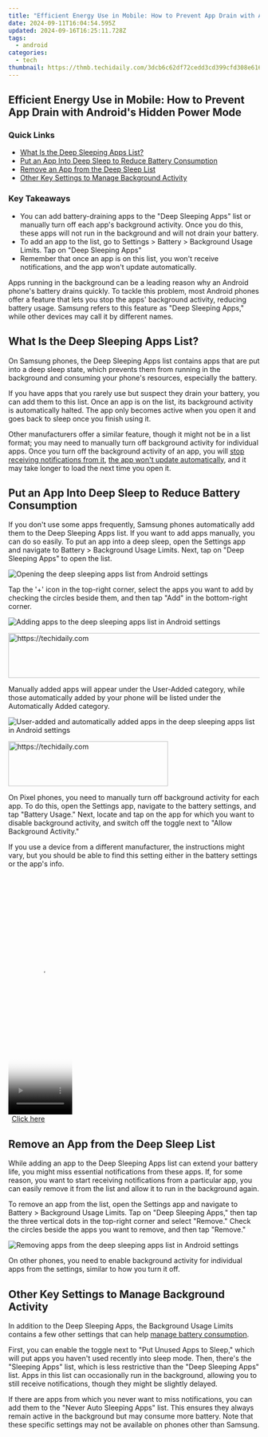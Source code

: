 ```yaml
---
title: "Efficient Energy Use in Mobile: How to Prevent App Drain with Android's Hidden Power Mode"
date: 2024-09-11T16:04:54.595Z
updated: 2024-09-16T16:25:11.728Z
tags:
  - android
categories:
  - tech
thumbnail: https://thmb.techidaily.com/3dcb6c62df72cedd3cd399cfd308e616854c3b7c72efe6f7be7ff8eafc610cc4.jpg
---
```


## Efficient Energy Use in Mobile: How to Prevent App Drain with Android's Hidden Power Mode

### Quick Links

* [What Is the Deep Sleeping Apps List?](https://visual-screen-recording.techidaily.com/updated-2024-approved-unleash-the-power-of-your-mi-11s-screen-recording-features/)
* [Put an App Into Deep Sleep to Reduce Battery Consumption](https://win-answers.techidaily.com/expert-tips-and-techniques-to-resolve-borderlands-ls0013-error/)
* [Remove an App from the Deep Sleep List](https://extra-information.techidaily.com/2024-approved-achieve-peak-performance-prime-methods-for-zoom-conversion-mastery/)
* [Other Key Settings to Manage Background Activity](https://fake-location.techidaily.com/how-to-teleport-your-gps-location-on-itel-a05s-drfone-by-drfone-virtual-android/)

### Key Takeaways

* You can add battery-draining apps to the "Deep Sleeping Apps" list or manually turn off each app's background activity. Once you do this, these apps will not run in the background and will not drain your battery.
* To add an app to the list, go to Settings > Battery > Background Usage Limits. Tap on "Deep Sleeping Apps"
* Remember that once an app is on this list, you won't receive notifications, and the app won't update automatically.

 Apps running in the background can be a leading reason why an Android phone's battery drains quickly. To tackle this problem, most Android phones offer a feature that lets you stop the apps' background activity, reducing battery usage. Samsung refers to this feature as "Deep Sleeping Apps," while other devices may call it by different names.

##  What Is the Deep Sleeping Apps List?

 On Samsung phones, the Deep Sleeping Apps list contains apps that are put into a deep sleep state, which prevents them from running in the background and consuming your phone's resources, especially the battery.

 If you have apps that you rarely use but suspect they drain your battery, you can add them to this list. Once an app is on the list, its background activity is automatically halted. The app only becomes active when you open it and goes back to sleep once you finish using it.

 Other manufacturers offer a similar feature, though it might not be in a list format; you may need to manually turn off background activity for individual apps. Once you turn off the background activity of an app, you will [stop receiving notifications from it](https://fox-glue.techidaily.com/updated-tips-on-how-skip-edgenuity-videos/), [the app won't update automatically](https://youtube-zero.techidaily.com/cing-video-success-top-8-yt-thumbnail-strategies-for-2024/), and it may take longer to load the next time you open it.

##  Put an App Into Deep Sleep to Reduce Battery Consumption

 If you don't use some apps frequently, Samsung phones automatically add them to the Deep Sleeping Apps list. If you want to add apps manually, you can do so easily. To put an app into a deep sleep, open the Settings app and navigate to Battery > Background Usage Limits. Next, tap on "Deep Sleeping Apps" to open the list.

![Opening the deep sleeping apps list from Android settings](https://static1.howtogeekimages.com/wordpress/wp-content/uploads/2024/06/1-opening-the-deep-sleeping-apps-list-from-android-settings.jpg) 

 Tap the '+' icon in the top-right corner, select the apps you want to add by checking the circles beside them, and then tap "Add" in the bottom-right corner.

![Adding apps to the deep sleeping apps list in Android settings](https://static1.howtogeekimages.com/wordpress/wp-content/uploads/2024/06/adding-apps-to-the-deep-sleeping-apps-list-in-android-settings.jpg) 

<!-- affiliate ads begin -->
<a href="https://ephamedtechinc.pxf.io/c/5597632/2137214/26400" target="_top" id="2137214">
  <img src="//a.impactradius-go.com/display-ad/26400-2137214" border="0" alt="https://techidaily.com" width="728" height="90"/>
</a>
<img height="0" width="0" src="https://ephamedtechinc.pxf.io/i/5597632/2137214/26400" style="position:absolute;visibility:hidden;" border="0" />
<!-- affiliate ads end -->

 Manually added apps will appear under the User-Added category, while those automatically added by your phone will be listed under the Automatically Added category.

![User-added and automatically added apps in the deep sleeping apps list in Android settings](https://static1.howtogeekimages.com/wordpress/wp-content/uploads/2024/06/user-added-and-automatically-added-apps-in-the-deep-sleeping-apps-list-in-android-settings.jpg) 

<!-- affiliate ads begin -->
<a href="https://aligracehair.sjv.io/c/5597632/2115917/19272" target="_top" id="2115917">
  <img src="//a.impactradius-go.com/display-ad/19272-2115917" border="0" alt="https://techidaily.com" width="320" height="90"/>
</a>
<img height="0" width="0" src="https://aligracehair.sjv.io/i/5597632/2115917/19272" style="position:absolute;visibility:hidden;" border="0" />
<!-- affiliate ads end -->

 On Pixel phones, you need to manually turn off background activity for each app. To do this, open the Settings app, navigate to the battery settings, and tap "Battery Usage." Next, locate and tap on the app for which you want to disable background activity, and switch off the toggle next to "Allow Background Activity."

 If you use a device from a different manufacturer, the instructions might vary, but you should be able to find this setting either in the battery settings or the app's info.

<!-- affiliate ads begin -->
<span id="1977032">
					<video width="128" height="480" style="cursor:pointer"
           poster="//a.impactradius-go.com/display-clicktoplayimage/1977032.png"
           onclick="if(!this.playClicked){this.play();this.setAttribute('controls',true);this.playClicked=true;}">
	   <source src="//a.impactradius-go.com/display-ad/22993-1977032">
	   <img src="//a.impactradius-go.com/display-clicktoplayimage/1977032.png" style="border: none; height: 100%; width: 100%; object-fit: contain">
	</video>
	<div style="width:80px;text-align:center"><a href="javascript:window.open(decodeURIComponent('https%3A%2F%2Fhomestyler.sjv.io%2Fc%2F5597632%2F1977032%2F22993'), '_blank');void(0);">Click here</a></div>
</span>
<img height="0" width="0" src="https://imp.pxf.io/i/5597632/1977032/22993" style="position:absolute;visibility:hidden;" border="0" />
<!-- affiliate ads end -->

##  Remove an App from the Deep Sleep List

 While adding an app to the Deep Sleeping Apps list can extend your battery life, you might miss essential notifications from these apps. If, for some reason, you want to start receiving notifications from a particular app, you can easily remove it from the list and allow it to run in the background again.

 To remove an app from the list, open the Settings app and navigate to Battery > Background Usage Limits. Tap on "Deep Sleeping Apps," then tap the three vertical dots in the top-right corner and select "Remove." Check the circles beside the apps you want to remove, and then tap "Remove."

![Removing apps from the deep sleeping apps list in Android settings](https://static1.howtogeekimages.com/wordpress/wp-content/uploads/2024/06/removing-apps-from-the-deep-sleeping-apps-list-in-android-settings.jpg) 

 On other phones, you need to enable background activity for individual apps from the settings, similar to how you turn it off.

##  Other Key Settings to Manage Background Activity

 In addition to the Deep Sleeping Apps, the Background Usage Limits contains a few other settings that can help [manage battery consumption](https://sim-unlock.techidaily.com/in-2024-best-free-iphone-12-mini-imei-checker-by-drfone-ios/).

 First, you can enable the toggle next to "Put Unused Apps to Sleep," which will put apps you haven't used recently into sleep mode. Then, there's the "Sleeping Apps" list, which is less restrictive than the "Deep Sleeping Apps" list. Apps in this list can occasionally run in the background, allowing you to still receive notifications, though they might be slightly delayed.

 If there are apps from which you never want to miss notifications, you can add them to the "Never Auto Sleeping Apps" list. This ensures they always remain active in the background but may consume more battery. Note that these specific settings may not be available on phones other than Samsung.

<ins class="adsbygoogle"
     style="display:block"
     data-ad-format="autorelaxed"
     data-ad-client="ca-pub-7571918770474297"
     data-ad-slot="1223367746"></ins>

<ins class="adsbygoogle"
     style="display:block"
     data-ad-client="ca-pub-7571918770474297"
     data-ad-slot="8358498916"
     data-ad-format="auto"
     data-full-width-responsive="true"></ins>



